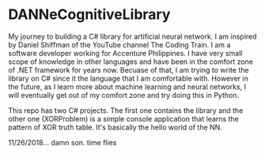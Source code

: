 # DANNeCognitiveLibrary
My journey to building a C# library for artificial neural network. I am inspired by Daniel Shiffman of the YouTube channel The Coding Train. I am a software developer working for Accenture Philippines. I have very small scope of knowledge in other languages and have been in the comfort zone of .NET framework for years now. Becuase of that, I am trying to write the library on C# since it the language that I am comfortable with. However in the future, as I learn more about machine learning and neural networks, I will eventually get out of my comfort zone and try doing this in Python.

This repo has two C# projects. The first one contains the library and the other one (XORProblem) is a simple console application that learns the pattern of XOR truth table. It's basically the hello world of the NN.

11/26/2018... damn son. time flies
